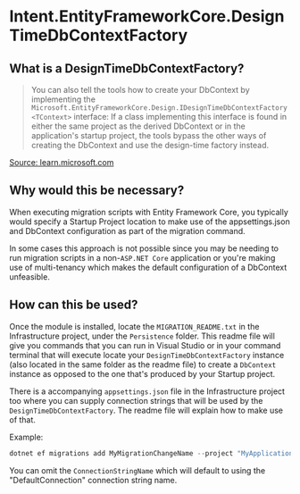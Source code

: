 ﻿# Intent.EntityFrameworkCore.DesignTimeDbContextFactory

## What is a DesignTimeDbContextFactory?

> You can also tell the tools how to create your DbContext by implementing the `Microsoft.EntityFrameworkCore.Design.IDesignTimeDbContextFactory<TContext>` interface: If a class implementing this interface is found in either the same project as the derived DbContext or in the application's startup project, the tools bypass the other ways of creating the DbContext and use the design-time factory instead.

[Source: learn.microsoft.com](https://learn.microsoft.com/en-us/ef/core/cli/dbcontext-creation?tabs=dotnet-core-cli#from-a-design-time-factory)

## Why would this be necessary?

When executing migration scripts with Entity Framework Core, you typically would specify a Startup Project location to make use of the appsettings.json and DbContext configuration as part of the migration command.

In some cases this approach is not possible since you may be needing to run migration scripts in a non-`ASP.NET Core` application or you're making use of multi-tenancy which makes the default configuration of a DbContext unfeasible.

## How can this be used?

Once the module is installed, locate the `MIGRATION_README.txt` in the Infrastructure project, under the `Persistence` folder. This readme file will give you commands that you can run in Visual Studio or in your command terminal that will execute locate your `DesignTimeDbContextFactory` instance (also located in the same folder as the readme file) to create a `DbContext` instance as opposed to the one that's produced by your Startup project.

There is a accompanying `appsettings.json` file in the Infrastructure project too where you can supply connection strings that will be used by the `DesignTimeDbContextFactory`. The readme file will explain how to make use of that.

Example:

```powershell
dotnet ef migrations add MyMigrationChangeName --project "MyApplication.Infrastructure" -- {ConnectionStringName}
```

You can omit the `ConnectionStringName` which will default to using the "DefaultConnection" connection string name.
